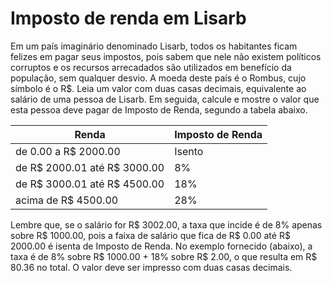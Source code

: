 # Imposto de renda em Lisarb
Em um país imaginário denominado Lisarb, todos os habitantes ficam felizes em pagar seus impostos, pois sabem que nele não existem políticos corruptos e os recursos arrecadados são utilizados em benefício da população, sem qualquer desvio. A moeda deste país é o Rombus, cujo símbolo é o R$. Leia um valor com duas casas decimais, equivalente ao salário de uma pessoa de Lisarb. Em seguida, calcule e mostre o valor que esta pessoa deve pagar de Imposto de Renda, segundo a tabela abaixo.

| Renda                        | Imposto de Renda|
| ---         | ---         |
| de 0.00 a R$ 2000.00         | Isento          |
| de R$ 2000.01 até R$ 3000.00 | 8%              |
| de R$ 3000.01 até R$ 4500.00 | 18%             |
| acima de R$ 4500.00          | 28%             |


Lembre que, se o salário for R$ 3002.00, a taxa que incide é de 8% apenas sobre R$ 1000.00, pois a faixa de salário que fica de R$ 0.00 até R$ 2000.00 é isenta de Imposto de Renda. No exemplo fornecido (abaixo), a taxa é de 8% sobre R$ 1000.00 + 18% sobre R$ 2.00, o que resulta em R$ 80.36 no total. O valor deve ser impresso com duas casas decimais.
